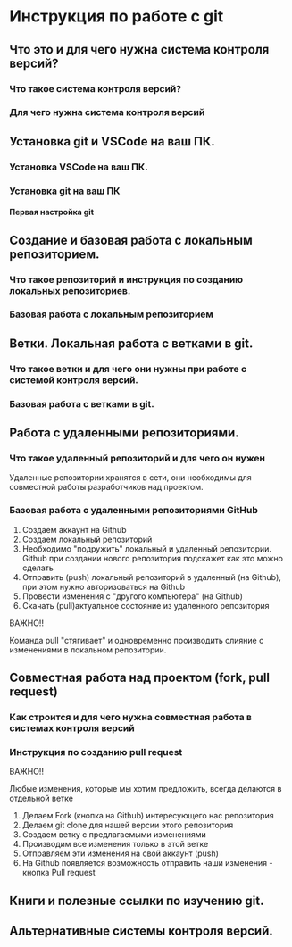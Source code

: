 # Инструкция по работе с git

## Что это и для чего нужна система контроля версий?

### Что такое система контроля версий?

### Для чего нужна система контроля версий

## Установка git и VSCode на ваш ПК.

### Установка VSCode на ваш ПК.

### Установка git на ваш ПК

#### Первая настройка git

## Создание и базовая работа с локальным репозиторием.

### Что такое репозиторий и инструкция по созданию локальных репозиториев.

### Базовая работа с локальным репозиторием

## Ветки. Локальная работа с ветками в git.

### Что такое ветки и для чего они нужны при работе с системой контроля версий.

### Базовая работа с ветками в git.

## Работа с удаленными репозиториями.

### Что такое удаленный репозиторий и для чего он нужен

Удаленные репозитории хранятся в сети, они необходимы для совместной работы разработчиков над проектом.

### Базовая работа с удаленными репозиториями GitHub

1. Создаем аккаунт на Github
2. Создаем локальный репозиторий
3. Необходимо "подружить" локальный и удаленный репозитории. Github при создании нового репозитория подскажет как это можно сделать
4. Отправить (push) локальный репозиторий в удаленный (на Github), при этом нужно авторизоваться на Github
5. Провести изменения с "другого компьютера" (на Github)
6. Скачать (pull)актуальное состояние из удаленного репозитория

ВАЖНО!!

Команда pull "стягивает" и одновременно производить слияние с изменениями в локальном репозитории.

## Совместная работа над проектом (fork, pull request)

### Как строится и для чего нужна совместная работа в системах контроля версий

### Инструкция по созданию pull request

ВАЖНО!!

Любые изменения, которые мы хотим предложить, всегда делаются в отдельной ветке

1. Делаем Fork (кнопка на Github) интересующего нас репозитория
2. Делаем git clone для нашей версии этого репозитория
3. Создаем ветку с предлагаемыми изменениями
4. Производим все изменения только в этой ветке
5. Отправляем эти изменения на свой аккаунт (push)
6. На Github появляется возможность отправить наши изменения - кнопка Pull request

## Книги и полезные ссылки по изучению git.

## Альтернативные системы контроля версий.
